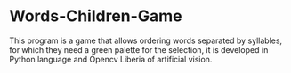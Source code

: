# Words-Children-Game
This program is a game that allows ordering words separated by syllables, for which they need a green palette for the selection, it is developed in Python language and Opencv Liberia of artificial vision.
